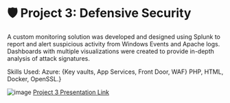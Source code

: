# 🛡️ Project 3: Defensive Security
A custom monitoring solution was developed and designed using Splunk to report and alert suspicious activity from Windows Events and Apache logs. Dashboards with multiple visualizations were created to provide in-depth analysis of attack signatures.

Skills Used: Azure: {Key vaults, App Services, Front Door, WAF} PHP, HTML, Docker, OpenSSL.}

![image](https://github.com/efeliciano17/BootCamp/assets/147889435/412f3015-13af-4e66-9421-92c0ffd26c55)
[Project 3 Presentation Link](https://docs.google.com/presentation/d/e/2PACX-1vQC0F31EiKKOByCstos7chAkfrM4hEqAQb61lU0MR_s1c51gw0dXlqNJKOgYuVoLQ/pub?start=true&loop=false&delayms=3000)
